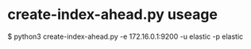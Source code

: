 # create-index-ahead.py useage
$ python3 create-index-ahead.py -e 172.16.0.1:9200 -u elastic -p elastic